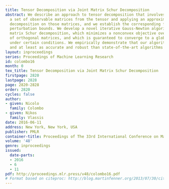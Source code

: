 ```yaml
---
title: Tensor Decomposition via Joint Matrix Schur Decomposition
abstract: We describe an approach to tensor decomposition that involves extracting
  a set of observable matrices from the tensor and applying an approximate joint Schur
  decomposition on those matrices, and we establish the corresponding first-order
  perturbation bounds. We develop a novel iterative Gauss-Newton algorithm for joint
  matrix Schur decomposition, which minimizes a nonconvex objective over the manifold
  of orthogonal matrices, and which is guaranteed to converge to a global optimum
  under certain conditions. We empirically demonstrate that our algorithm is faster
  and at least as accurate and robust than state-of-the-art algorithms for this problem.
layout: inproceedings
series: Proceedings of Machine Learning Research
id: colombo16
month: 0
tex_title: Tensor Decomposition via Joint Matrix Schur Decomposition
firstpage: 2820
lastpage: 2828
page: 2820-2828
order: 2820
cycles: false
author:
- given: Nicolo
  family: Colombo
- given: Nikos
  family: Vlassis
date: 2016-06-11
address: New York, New York, USA
publisher: PMLR
container-title: Proceedings of The 33rd International Conference on Machine Learning
volume: '48'
genre: inproceedings
issued:
  date-parts:
  - 2016
  - 6
  - 11
pdf: http://proceedings.mlr.press/v48/colombo16.pdf
# Format based on citeproc: http://blog.martinfenner.org/2013/07/30/citeproc-yaml-for-bibliographies/
---
```


